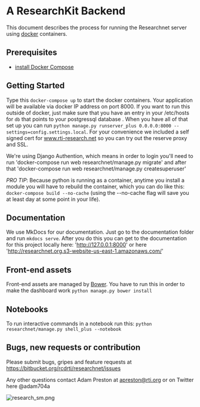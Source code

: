 A ResearchKit Backend
=====================


This document describes the process for running the Researchnet server using [docker](https://www.docker.com/) containers.

Prerequisites
-------------

* [install Docker Compose](https://docs.docker.com/compose/ "Documentation") 

Getting Started
----------------
Type this `docker-compose up` to start the docker containers.  Your application will be available via docker IP address on port 8000.  If you want to run this outside of docker, just make sure that you have an entry in your /etc/hosts for `db` that points to your postgressql database .  When you have all of that set up you can run `python manage.py runserver_plus 0.0.0.0:8000 --settings=config.settings.local`.  For your convenience we included a self signed cert for www.rti-research.net so you can try out the reserve proxy and SSL.  

We're using Django Authention, which means in order to login you'll need to run 'docker-compose run web researchnet/manage.py migrate' and after that 'docker-compose run web researchnet/manage.py createsuperuser'

_PRO TIP_: Because python is running as a container, anytime you install a module you will have to rebuild the container, which you can do like this: `docker-compose build --no-cache` (using the --no-cache flag will save you at least day at some point in your life).


Documentation
----------------
We use MkDocs for our documentation.  Just go to the documentation folder and run `mkdocs serve`.  After you do this you can get to the documentation for this project locally here: 'http://127.0.0.1:8000' or here 'http://researchnet.org.s3-website-us-east-1.amazonaws.com/'


Front-end assets
----------------

Front-end assets are managed by [Bower](http://bower.io). You have to run this in order to make the dashboard work `python manage.py bower install`


Notebooks
----------------
To run interactive commands in a notebook run this:  `python researchnet/manage.py shell_plus --notebook`


Bugs, new requests or contribution
--------------
Please submit bugs, gripes and feature requests at https://bitbucket.org/rcdrti/researchnet/issues

Any other questions contact Adam Preston at apreston@rti.org or on Twitter here @adam704a 

![research_sm.png](https://bitbucket.org/repo/B6bG6n/images/661596335-research_sm.png)